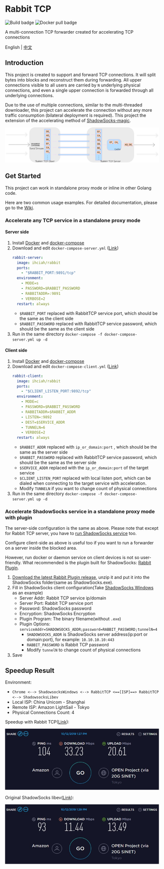 # Rabbit TCP

![Build badge](https://github.com/ihciah/rabbit-tcp/workflows/Build/badge.svg) ![Docker pull badge](https://img.shields.io/docker/pulls/ihciah/rabbit)

A multi-connection TCP forwarder created for accelerating TCP connections

English | [中文](README_ZH.MD)

## Introduction

This project is created to support and forward TCP connections. It will split bytes into blocks and reconstruct them during forwarding.
All upper connections visible to all users are carried by `N` underlying physical connections, and even a single upper connection is forwarded through all underlying connections.

Due to the use of multiple connections, similar to the multi-threaded downloader, this project can accelerate the connection without any more traffic consumption (bilateral deployment is required).
This project the extension of the accelerating method of [ShadowSocks-magic](https://github.com/ihciah/go-shadowsocks-magic).

![Rabbit TCP](.github/resources/rabbit-tcp.svg)

## Get Started
This project can work in standalone proxy mode or inline in other Golang code.

Here are two common usage examples. For detailed documentation, please go to the [Wiki](https://github.com/ihciah/rabbit-tcp/wiki).

### Accelerate any TCP service in a standalone proxy mode
#### Server side
1. Install [Docker](https://docs.docker.com/install/linux/docker-ce/debian/#install-using-the-convenience-script) and [docker-compose](https://docs.docker.com/compose/install/)
2. Download and edit `docker-compose-server.yml` ([Link](https://github.com/ihciah/rabbit-tcp/raw/master/docker-compose-server.yml))
    ```yaml
    rabbit-server:
      image: ihciah/rabbit
      ports:
        - "$RABBIT_PORT:9891/tcp"
      environment:
        - MODE=s
        - PASSWORD=$RABBIT_PASSWORD
        - RABBITADDR=:9891
        - VERBOSE=2
      restart: always
    ```
   - `$RABBIT_PORT` replaced with RabbitTCP service port, which should be the same as the client side
   - `$RABBIT_PASSWORD`  replaced with RabbitTCP service password, which should be the same as the client side
3. Run in the same directory `docker-compose -f docker-compose-server.yml up -d`

#### Client side
1. Install [Docker](https://docs.docker.com/install/linux/docker-ce/debian/#install-using-the-convenience-script) and [docker-compose](https://docs.docker.com/compose/install/)
2. Download and edit `docker-compose-client.yml` ([Link](https://github.com/ihciah/rabbit-tcp/raw/master/docker-compose-client.yml))
    ```yaml
    rabbit-client:
      image: ihciah/rabbit
      ports:
        - "$CLIENT_LISTEN_PORT:9892/tcp"
      environment:
        - MODE=c
        - PASSWORD=$RABBIT_PASSWORD
        - RABBITADDR=$RABBIT_ADDR
        - LISTEN=:9892
        - DEST=$SERVICE_ADDR
        - TUNNELN=6
        - VERBOSE=2
      restart: always
    ```
   - `$RABBIT_ADDR` replaced with `ip_or_domain:port` , which should be the same as the server side
   - `$RABBIT_PASSWORD` replaced with RabbitTCP service password, which should be the same as the server side
   - `$SERVICE_ADDR` replaced with the `ip_or_domain:port` of the target service
   - `$CLIENT_LISTEN_PORT` replaced with local listen port, which can be dialed when connecting to the target service with acceleration.
   - Modify `TUNNELN` if you want to change count of physical connections
3. Run in the same directory `docker-compose -f docker-compose-server.yml up -d`

### Accelerate ShadowSocks service in a standalone proxy mode with plugin
The server-side configuration is the same as above. Please note that except for Rabbit TCP server, you have to [run ShadowSocks service](https://github.com/shadowsocks/shadowsocks-libev/blob/master/docker/alpine/docker-compose.yml) too.

Configure client-side as above is useful too if you want to run a forwarder on a server inside the blocked area.

However, run docker or daemon service on client devices is not so user-friendly. What recommended is the plugin built for ShadowSocks: [Rabbit Plugin](https://github.com/ihciah/rabbit-plugin).

1. [Download the latest Rabbit Plugin release](https://github.com/ihciah/rabbit-plugin/releases), unzip it and put it into the ShadowSocks folder(same as ShadowSocks.exe).
2. Fill in ShadowSocks client configuration(Take [ShadowSocks Windows](https://github.com/shadowsocks/shadowsocks-windows) as an example)
    - Server Addr: Rabbit TCP service ip/domain
    - Server Port: Rabbit TCP service port
    - Password: ShadowSocks password
    - Encryption: ShadowSocks Encryption
    - Plugin Program: The binary filename(without `.exe`)
    - Plugin Options: `serviceAddr=SHADOWSOCKS_ADDR;password=RABBIT_PASSWORD;tunnelN=4`
        - `SHADOWSOCKS_ADDR` is ShadowSocks server address(ip:port or domain:port), for example: `10.10.10.10:443`
        - `RABBIT_PASSWORD` is Rabbit TCP password
        - Modify `tunnelN` to change count of physical connections
3. Save

## Speedup Result

Environment:

- `Chrome <--> ShadowsocksWindows <--> RabbitTCP <==[ISP]==> RabbitTCP <--> ShadowsocksLibev`
- Local ISP: China Unicom - Shanghai
- Remote ISP: Amazon LightSail - Tokyo
- Physical Connections Count: 4


Speedup with Rabbit TCP([Link](https://www.speedtest.net/result/8667412671)):

![Speed with rabbit-tcp](.github/resources/SpeedWithRabbit.jpg)

Original ShadowSocks libev([Link](https://www.speedtest.net/result/8667415664)):

![Speed without rabbit-tcp](.github/resources/SpeedWithoutRabbit.jpg)
